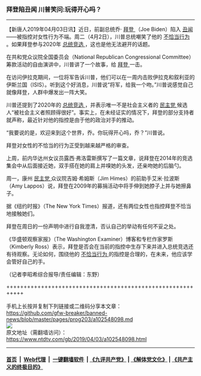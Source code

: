 ### 拜登陷丑闻 川普笑问:玩得开心吗？
------------------------

<div class="post_content" itemprop="articleBody">
 <p>
  【新唐人2019年04月03日讯】近日，前副总统乔·
  <a href="https://www.ntdtv.com/gb/拜登.htm">
   拜登
  </a>
  （Joe Biden）陷入
  <a href="https://www.ntdtv.com/gb/丑闻.htm">
   丑闻
  </a>
  ——被指控对女性行为不端。周二（4月2日），川普总统嘲笑了他的
  <a href="https://www.ntdtv.com/gb/不恰当行为.htm">
   不恰当行为
  </a>
  。如果拜登参与2020年
  <a href="https://www.ntdtv.com/gb/总统竞选.htm">
   总统竞选
  </a>
  ，这也是他无法避开的话题。
 </p>
 <p>
  在共和党众议院全国委员会（National Republican Congressional Committee）筹款活动的自由演讲中，川普讲了一个故事，给
  <a href="https://www.ntdtv.com/gb/拜登.htm">
   拜登
  </a>
  一击。
 </p>
 <p>
  在访问伊拉克期间，一位将军告诉川普，他们可以在一周内击败伊拉克和叙利亚的伊斯兰国（ISIS）。听到这个好消息，川普说“将军，给我一个吻。”川普说感觉自己就像拜登，人群中爆发出一阵大笑。
 </p>
 <p>
  川普还提到了2020年的
  <a href="https://www.ntdtv.com/gb/总统竞选.htm">
   总统竞选
  </a>
  ，并表示唯一不是社会主义者的
  <a href="https://www.ntdtv.com/gb/民主党.htm">
   民主党
  </a>
  候选人“被社会主义者照顾得很好”。事实上，在未经证实的情况下，拜登的部分支持者就声称，最近针对他的指控是由于他的政治对手的推动。
 </p>
 <p>
  “我要说的是，欢迎来到这个世界，乔。你玩得开心吗，乔？”川普说。
 </p>
 <p>
  拜登对女性的不恰当的行为正受到越来越严格的审查。
 </p>
 <p>
  上周，前内华达州女议员露西·弗洛雷斯撰写了一篇文章，说拜登在2014年的竞选集会中从后面接近她，双手搭在她的肩上并嗅她的头发，还亲吻她的后脑勺。
 </p>
 <p>
  周一，康州
  <a href="https://www.ntdtv.com/gb/民主党.htm">
   民主党
  </a>
  众议院吉姆·希姆斯（Jim Himes）的前助手艾米·拉波斯（Amy Lappos）说，拜登在2009年的募捐活动中将手伸到她脖子上并与她擦鼻子。
 </p>
 <p>
  据《纽约时报》（The New York Times）报道，还有两位女性也指控拜登不恰当地接触她们。
 </p>
 <p>
  拜登在周日的一份声明中进行自我澄清，否认自己的举动有任何不妥之处。
 </p>
 <p>
  《华盛顿观察家报》（The Washington Examiner）博客和专栏作家罗斯（Kimberly Ross）表示，拜登是否会在当前的指控中生存下来并进入总统竞选还有待观察。无论如何，围绕他的
  <a href="https://www.ntdtv.com/gb/不恰当行为.htm">
   不恰当行为
  </a>
  的指控是合理的，在未来，他应该学会管好自己的手。
 </p>
 <p>
  （记者李昭希综合报导/责任编辑：东野）
 </p>
 <div class="single_ad">
 </div>
</div>

+++++++++++++++++++++++++++++++++++++++++++++++++++++++++++<br/><br/>
手机上长按并复制下列链接或二维码分享本文章：<br/>
https://github.com/gfw-breaker/banned-news/blob/master/pages/prog203/a102548098.md <br/>
<a href='https://github.com/gfw-breaker/banned-news/blob/master/pages/prog203/a102548098.md'><img src='https://github.com/gfw-breaker/banned-news/blob/master/pages/prog203/a102548098.md.png'/></a> <br/>
原文地址（需翻墙访问）：https://www.ntdtv.com/gb/2019/04/03/a102548098.html


------------------------
#### [首页](https://github.com/gfw-breaker/banned-news/blob/master/README.md) &nbsp;|&nbsp; [Web代理](https://github.com/labour-camp/helloworld) &nbsp;|&nbsp; [一键翻墙软件](https://github.com/gfw-breaker/nogfw/blob/master/README.md) &nbsp;| [《九评共产党》](https://github.com/gfw-breaker/9ping.md/blob/master/README.md#九评之一评共产党是什么) | [《解体党文化》](https://github.com/gfw-breaker/jtdwh.md/blob/master/README.md) | [《共产主义的终极目的》](https://github.com/gfw-breaker/gczydzjmd.md/blob/master/README.md)

